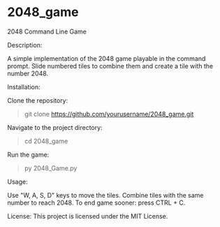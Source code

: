 # 2048_game
2048 Command Line Game

Description:

A simple implementation of the 2048 game playable in the command prompt. Slide numbered tiles to combine them and create a tile with the number 2048.


Installation:

Clone the repository:
> git clone https://github.com/yourusername/2048_game.git

Navigate to the project directory:
> cd 2048_game

Run the game:
> py 2048_Game.py


Usage: 

Use "W, A, S, D" keys to move the tiles. Combine tiles with the same number to reach 2048. To end game sooner: press CTRL + C.


License:
This project is licensed under the MIT License.

